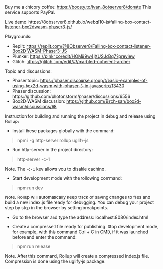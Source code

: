 Buy me a chicory coffee: https://boosty.to/ivan_8observer8/donate This service supports PayPal.

Live demo: https://8observer8.github.io/webgl10-js/falling-box-contact-listener-box2dwasm-phaser3-js/

Playgrounds:

- Replit: https://replit.com/@8Observer8/Falling-box-contact-listener-Box2D-WASM-Phaser3-JS
- Plunker: https://plnkr.co/edit/HOM99w4jXUSJd3q7?preview
- Glitch: https://glitch.com/edit/#!/marbled-coherent-archer

Topic and discussions:

- Phaser topic: https://phaser.discourse.group/t/basic-examples-of-using-box2d-wasm-with-phaser-3-in-javascript/13430
- Phaser discussion: https://github.com/photonstorm/phaser/discussions/6556
- Box2D-WASM discussion: https://github.com/Birch-san/box2d-wasm/discussions/68

Instruction for building and running the project in debug and release using Rollup:

- Install these packages globally with the command:

> npm i -g http-server rollup uglify-js

- Run http-server in the project directory:

> http-server -c-1

Note. The `-c-1` key allows you to disable caching.

- Start development mode with the following command:

> npm run dev

Note. Rollup will automatically keep track of saving changes to files and build a new index.js file ready for debugging. You can debug your project step by step in the browser by setting breakpoints.

- Go to the browser and type the address: localhost:8080/index.html

- Create a compressed file ready for publishing. Stop development mode, for example, with this command Ctrl + C in CMD, if it was launched before and enter the command:

> npm run release

Note. After this command, Rollup will create a compressed index.js file. Compression is done using the uglify-js package.
